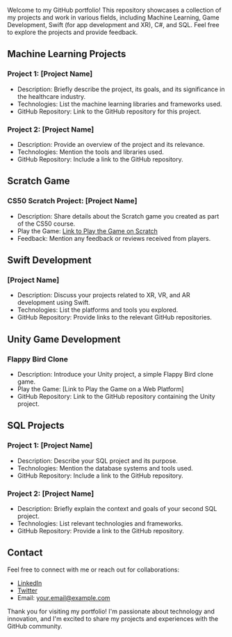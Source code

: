 Welcome to my GitHub portfolio! This repository showcases a collection of my projects and work in various fields, including Machine Learning, Game Development, Swift (for app development and XR), C#, and SQL. Feel free to explore the projects and provide feedback.

## Machine Learning Projects

### Project 1: [Project Name]
- Description: Briefly describe the project, its goals, and its significance in the healthcare industry.
- Technologies: List the machine learning libraries and frameworks used.
- GitHub Repository: Link to the GitHub repository for this project.

### Project 2: [Project Name]
- Description: Provide an overview of the project and its relevance.
- Technologies: Mention the tools and libraries used.
- GitHub Repository: Include a link to the GitHub repository.

## Scratch Game

### CS50 Scratch Project: [Project Name]
- Description: Share details about the Scratch game you created as part of the CS50 course.
- Play the Game: [Link to Play the Game on Scratch](scratch.mit.edu/projects/your-project-id)
- Feedback: Mention any feedback or reviews received from players.

## Swift Development

### [Project Name]
- Description: Discuss your projects related to XR, VR, and AR development using Swift.
- Technologies: List the platforms and tools you explored.
- GitHub Repository: Provide links to the relevant GitHub repositories.

## Unity Game Development

### Flappy Bird Clone
- Description: Introduce your Unity project, a simple Flappy Bird clone game.
- Play the Game: [Link to Play the Game on a Web Platform]
- GitHub Repository: Link to the GitHub repository containing the Unity project.

## SQL Projects

### Project 1: [Project Name]
- Description: Describe your SQL project and its purpose.
- Technologies: Mention the database systems and tools used.
- GitHub Repository: Include a link to the GitHub repository.

### Project 2: [Project Name]
- Description: Briefly explain the context and goals of your second SQL project.
- Technologies: List relevant technologies and frameworks.
- GitHub Repository: Provide a link to the GitHub repository.

## Contact

Feel free to connect with me or reach out for collaborations:
- [LinkedIn](https://www.linkedin.com/in/your-linkedin-profile/)
- [Twitter](https://twitter.com/your-twitter-profile/)
- Email: your.email@example.com

Thank you for visiting my portfolio! I'm passionate about technology and innovation, and I'm excited to share my projects and experiences with the GitHub community.

